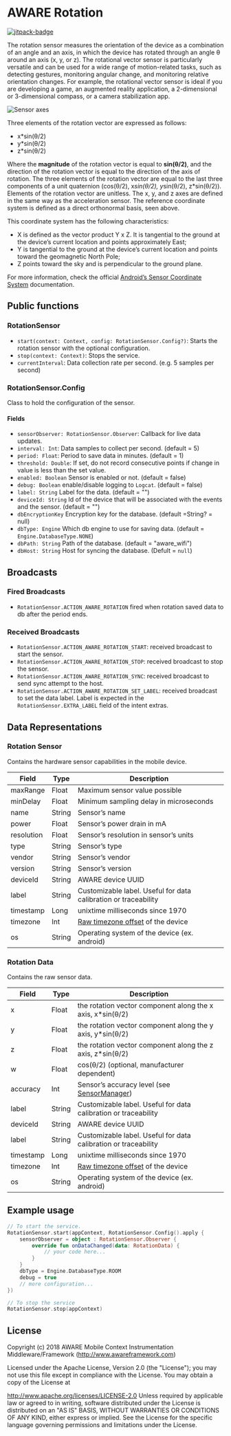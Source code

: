 # AWARE Rotation

[![jitpack-badge](https://jitpack.io/v/awareframework/com.aware.android.sensor.rotation.svg)](https://jitpack.io/#awareframework/com.aware.android.sensor.rotation)

The rotation sensor measures the orientation of the device as a combination of an angle and an axis, in which the device has rotated through an angle θ around an axis (x, y, or z). The rotational vector sensor is particularly versatile and can be used for a wide range of motion-related tasks, such as detecting gestures, monitoring angular change, and monitoring relative orientation changes. For example, the rotational vector sensor is ideal if you are developing a game, an augmented reality application, a 2-dimensional or 3-dimensional compass, or a camera stabilization app.

![Sensor axes](http://www.awareframework.com/wp-content/uploads/2013/05/axis_globe.png)

Three elements of the rotation vector are expressed as follows:

+ x*sin(θ/2)
+ y*sin(θ/2)
+ z*sin(θ/2)

Where the **magnitude** of the rotation vector is equal to **sin(θ/2)**, and the direction of the rotation vector is equal to the direction of the axis of rotation. The three elements of the rotation vector are equal to the last three components of a unit quaternion (cos(θ/2), x*sin(θ/2), y*sin(θ/2), z*sin(θ/2)). Elements of the rotation vector are unitless. The x, y, and z axes are defined in the same way as the acceleration sensor. The reference coordinate system is defined as a direct orthonormal basis, seen above.

This coordinate system has the following characteristics:

+ X is defined as the vector product Y x Z. It is tangential to the ground at the device’s current location and points approximately East;
+ Y is tangential to the ground at the device’s current location and points toward the geomagnetic North Pole;
+ Z points toward the sky and is perpendicular to the ground plane.

For more information, check the official [Android’s Sensor Coordinate System][3] documentation.

## Public functions

### RotationSensor

+ `start(context: Context, config: RotationSensor.Config?)`: Starts the rotation sensor with the optional configuration.
+ `stop(context: Context)`: Stops the service.
+ `currentInterval`: Data collection rate per second. (e.g. 5 samples per second)

### RotationSensor.Config

Class to hold the configuration of the sensor.

#### Fields

+ `sensorObserver: RotationSensor.Observer`: Callback for live data updates.
+ `interval: Int`: Data samples to collect per second. (default = 5)
+ `period: Float`: Period to save data in minutes. (default = 1)
+ `threshold: Double`: If set, do not record consecutive points if change in value is less than the set value.
+ `enabled: Boolean` Sensor is enabled or not. (default = false)
+ `debug: Boolean` enable/disable logging to `Logcat`. (default = false)
+ `label: String` Label for the data. (default = "")
+ `deviceId: String` Id of the device that will be associated with the events and the sensor. (default = "")
+ `dbEncryptionKey` Encryption key for the database. (default =String? = null)
+ `dbType: Engine` Which db engine to use for saving data. (default = `Engine.DatabaseType.NONE`)
+ `dbPath: String` Path of the database. (default = "aware_wifi")
+ `dbHost: String` Host for syncing the database. (Defult = `null`)

## Broadcasts

### Fired Broadcasts

+ `RotationSensor.ACTION_AWARE_ROTATION` fired when rotation saved data to db after the period ends.

### Received Broadcasts

+ `RotationSensor.ACTION_AWARE_ROTATION_START`: received broadcast to start the sensor.
+ `RotationSensor.ACTION_AWARE_ROTATION_STOP`: received broadcast to stop the sensor.
+ `RotationSensor.ACTION_AWARE_ROTATION_SYNC`: received broadcast to send sync attempt to the host.
+ `RotationSensor.ACTION_AWARE_ROTATION_SET_LABEL`: received broadcast to set the data label. Label is expected in the `RotationSensor.EXTRA_LABEL` field of the intent extras.

## Data Representations

### Rotation Sensor

Contains the hardware sensor capabilities in the mobile device.

| Field      | Type   | Description                                                     |
| ---------- | ------ | --------------------------------------------------------------- |
| maxRange   | Float  | Maximum sensor value possible                                   |
| minDelay   | Float  | Minimum sampling delay in microseconds                          |
| name       | String | Sensor’s name                                                  |
| power      | Float  | Sensor’s power drain in mA                                     |
| resolution | Float  | Sensor’s resolution in sensor’s units                         |
| type       | String | Sensor’s type                                                  |
| vendor     | String | Sensor’s vendor                                                |
| version    | String | Sensor’s version                                               |
| deviceId   | String | AWARE device UUID                                               |
| label      | String | Customizable label. Useful for data calibration or traceability |
| timestamp  | Long   | unixtime milliseconds since 1970                                |
| timezone   | Int    | [Raw timezone offset][1] of the device                          |
| os         | String | Operating system of the device (ex. android)                    |

### Rotation Data

Contains the raw sensor data.

| Field     | Type   | Description                                                     |
| --------- | ------ | --------------------------------------------------------------- |
| x         | Float  | the rotation vector component along the x axis, x*sin(θ/2)      |
| y         | Float  | the rotation vector component along the y axis, y*sin(θ/2)      |
| z         | Float  | the rotation vector component along the z axis, z*sin(θ/2)      |
| w         | Float  | cos(θ/2) (optional, manufacturer dependent)                     |
| accuracy  | Int    | Sensor’s accuracy level (see [SensorManager][2])               |
| label     | String | Customizable label. Useful for data calibration or traceability |
| deviceId  | String | AWARE device UUID                                               |
| label     | String | Customizable label. Useful for data calibration or traceability |
| timestamp | Long   | unixtime milliseconds since 1970                                |
| timezone  | Int    | [Raw timezone offset][1] of the device                          |
| os        | String | Operating system of the device (ex. android)                    |

## Example usage

```kotlin
// To start the service.
RotationSensor.start(appContext, RotationSensor.Config().apply {
    sensorObserver = object : RotationSensor.Observer {
        override fun onDataChanged(data: RotationData) {
            // your code here...
        }
    }
    dbType = Engine.DatabaseType.ROOM
    debug = true
    // more configuration...
})

// To stop the service
RotationSensor.stop(appContext)
```

## License

Copyright (c) 2018 AWARE Mobile Context Instrumentation Middleware/Framework (http://www.awareframework.com)

Licensed under the Apache License, Version 2.0 (the "License"); you may not use this file except in compliance with the License. You may obtain a copy of the License at

http://www.apache.org/licenses/LICENSE-2.0
Unless required by applicable law or agreed to in writing, software distributed under the License is distributed on an "AS IS" BASIS, WITHOUT WARRANTIES OR CONDITIONS OF ANY KIND, either express or implied. See the License for the specific language governing permissions and limitations under the License.

[1]: https://developer.android.com/reference/java/util/TimeZone#getRawOffset()
[2]: http://developer.android.com/reference/android/hardware/SensorManager.html
[3]: http://developer.android.com/guide/topics/sensors/sensors_overview.html#sensors-coords